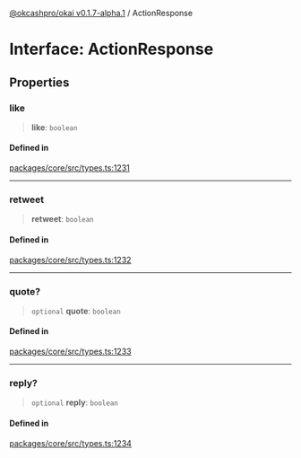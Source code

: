 [@okcashpro/okai v0.1.7-alpha.1](../index.md) / ActionResponse

# Interface: ActionResponse

## Properties

### like

> **like**: `boolean`

#### Defined in

[packages/core/src/types.ts:1231](https://github.com/okcashpro/okai/blob/main/packages/core/src/types.ts#L1231)

***

### retweet

> **retweet**: `boolean`

#### Defined in

[packages/core/src/types.ts:1232](https://github.com/okcashpro/okai/blob/main/packages/core/src/types.ts#L1232)

***

### quote?

> `optional` **quote**: `boolean`

#### Defined in

[packages/core/src/types.ts:1233](https://github.com/okcashpro/okai/blob/main/packages/core/src/types.ts#L1233)

***

### reply?

> `optional` **reply**: `boolean`

#### Defined in

[packages/core/src/types.ts:1234](https://github.com/okcashpro/okai/blob/main/packages/core/src/types.ts#L1234)

